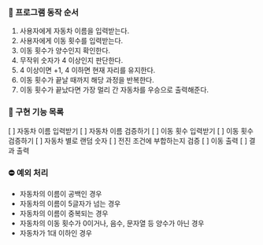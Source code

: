 ### 🔄 프로그램 동작 순서

1. 사용자에게 자동차 이름을 입력받는다.
2. 사용자에게 이동 횟수를 입력받는다.
3. 이동 횟수가 양수인지 확인한다.
4. 무작위 숫자가 4 이상인지 판단한다.
5. 4 이상이면 +1, 4 이하면 현재 자리를 유지한다.
6. 이동 횟수가 끝날 때까지 해당 과정을 반복한다.
7. 이동 횟수가 끝났다면 가장 멀리 간 자동차를 우승으로 출력해준다.

### 📜 구현 기능 목록

[ ] 자동차 이름 입력받기
[ ] 자동차 이름 검증하기
[ ] 이동 횟수 입력받기
[ ] 이동 횟수 검증하기
[ ] 자동차 별로 랜덤 숫자
[ ] 전진 조건에 부합하는지 검증
[ ] 이동 출력
[ ] 결과 출력

### ⛔️ 예외 처리

- 자동차의 이름이 공백인 경우
- 자동차의 이름이 5글자가 넘는 경우
- 자동차의 이름이 중복되는 경우
- 자동차의 이동 횟수가 0이거나, 음수, 문자열 등 양수가 아닌 경우
- 자동차가 1대 이하인 경우
